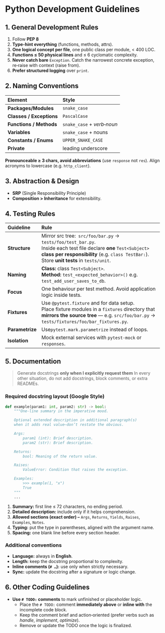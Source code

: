 # Python Development Guidelines

## 1. General Development Rules
1. Follow **PEP 8**
2. **Type‑hint everything** (functions, methods, attrs).
3. **One logical concept per file**, one public class per module, < 400 LOC.
4. **Functions ≤ 50 physical lines** and ≤ 6 cyclomatic complexity.
5. **Never catch bare** `Exception`. Catch the narrowest concrete exception, re‑raise with context (raise from).
6. **Prefer structured logging** over `print`.

## 2. Naming Conventions

| Element                  | Style                      |
|:-------------------------|:---------------------------|
| **Packages/Modules**     | `snake_case`               |
| **Classes / Exceptions** | `PascalCase`               |
| **Functions / Methods**  | `snake_case` + _verb‑noun_ |
| **Variables**            | `snake_case` + nouns       |
| **Constants / Enums**    | `UPPER_SNAKE_CASE`         |
| **Private**              | leading underscore         |

**Pronounceable ≥ 3 chars, avoid abbreviations** (use `response` not `res`). Align acronyms to lowercase (e.g. `http_client`).

## 3. Abstraction & Design
- **SRP** (Single Responsibility Principle)
- **Composition > Inheritance** for extensibility.

## 4. Testing Rules

| Guideline       | Rule                                                                                                                                                                                                                   |
|:----------------|:-----------------------------------------------------------------------------------------------------------------------------------------------------------------------------------------------------------------------|
| **Structure**   | Mirror src tree:` src/foo/bar.py` → `tests/foo/test_bar.py`.<br/>Inside each test file declare **one** `Test<Subject>` **class per responsibility** (e.g. `class TestBar:`).<br/>Store **unit tests** in `tests/unit`. |
| **Naming**      | **Class:** class `Test<Subject>`.<br/>**Method:** `test_<expected_behavior>()` e.g. `test_add_user_saves_to_db`.                                                                                                       |
| **Focus**       | One behaviour per test method. Avoid application logic inside tests.                                                                                                                                                   |
| **Fixtures**    | Use `@pytest.fixture` and for data setup.<br/>Place fixture modules in a `fixtures` directory that **mirrors the source tree** — e.g. `src/foo/bar.py` → `tests/fixtures/foo/bar_fixtures.py`.                         |
| **Parametrize** | Use`pytest.mark.parametrize` instead of loops.                                                                                                                                                                         |
| **Isolation**   | Mock external services with `pytest-mock` or `responses`.                                                                                                                                                              |

## 5. Documentation
> Generate docstrings **only when I explicitly request them**
In every other situation, do not add docstrings, block comments, or extra READMEs.

### Required docstring layout (Google Style)
```python
def example(param1: int, param2: str) -> bool:
    """One‑line summary in the imperative mood.

    Optional extended description in additional paragraph(s)
    when it adds real value—don’t restate the obvious.

    Args:
        param1 (int): Brief description.
        param2 (str): Brief description.

    Returns:
        bool: Meaning of the return value.

    Raises:
        ValueError: Condition that raises the exception.

    Examples:
        >>> example(1, "x")
        True
    """
    ...
```

1. **Summary:** first line ≤ 72 characters, no ending period.
2. **Detailed description:** include only if it helps comprehension.
3. **Allowed sections (exact order) –** `Args`, `Returns`, `Yields`, `Raises`, `Examples`, `Notes`.
4. **Typing:** put the type in parentheses, aligned with the argument name.
5. **Spacing:** one blank line before every section header.

### Additional conventions
- **Language:** always in **English**.
- **Length:** keep the docstring proportional to complexity.
- **Inline comments (`# …`):** use only when strictly necessary.
- **Sync:** update the docstring after a signature or logic change.

## 6. Other Coding Guidelines
- **Use `# TODO:` comments** to mark unfinished or placeholder logic.
  - Place the `# TODO:` comment **immediately above** or **inline with** the incomplete code block.
  - Keep the comment brief and action‑oriented (prefer verbs such as _handle_, _implement_, _optimize_).
  - Remove or update the TODO once the logic is finalized.
